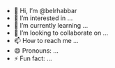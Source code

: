 - 👋 Hi, I’m @belrhabbar
- 👀 I’m interested in ...
- 🌱 I’m currently learning ...
- 💞️ I’m looking to collaborate on ...
- 📫 How to reach me ...
- 😄 Pronouns: ...
- ⚡ Fun fact: ...

<!---
belrhabbar/belrhabbar is a ✨ special ✨ repository because its `README.md` (this file) appears on your GitHub profile.
You can click the Preview link to take a look at your changes.
--->
